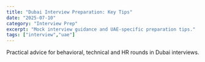 ```yaml
---
title: "Dubai Interview Preparation: Key Tips"
date: "2025-07-10"
category: "Interview Prep"
excerpt: "Mock interview guidance and UAE-specific preparation tips."
tags: ["interview","uae"]
---
```


Practical advice for behavioral, technical and HR rounds in Dubai interviews.
